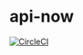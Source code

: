 # api-now

[![CircleCI](https://circleci.com/gh/Citykleta/api-now.svg?style=svg)](https://circleci.com/gh/Citykleta/api-now)
